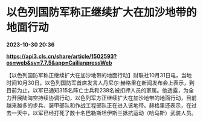 # 以色列国防军称正继续扩大在加沙地带的地面行动

**2023-10-30 20:36**

**https://api3.cls.cn/share/article/1502593?os=web&sv=7.7.5&app=CailianpressWeb**

【以色列国防军称正继续扩大在加沙地带的地面行动】财联社10月31日电，当地时间10月30日，以色列国防军首席发言人丹尼尔·赫格里在新闻发布会上表示，到目前为止，以军已通知315名阵亡士兵和238名被扣押人员的家属。他透露，为全力开展陆海空持续协调行动，以色列军方正继续扩大在加沙地带的地面行动，目前越来越多的步兵、装甲部队和作战工程部队正在进入该地带。赫格里还表示，在过去一天中，以军已经打死了数十名巴勒斯坦伊斯兰抵抗运动（哈马斯）武装人员。